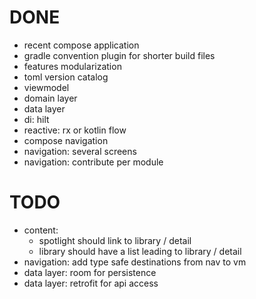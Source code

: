 # DONE

* recent compose application
* gradle convention plugin for shorter build files
* features modularization
* toml version catalog
* viewmodel
* domain layer
* data layer
* di: hilt
* reactive: rx or kotlin flow
* compose navigation
* navigation: several screens
* navigation: contribute per module

# TODO

* content:
  * spotlight should link to library / detail
  * library should have a list leading to library / detail
* navigation: add type safe destinations from nav to vm
* data layer: room for persistence
* data layer: retrofit for api access

